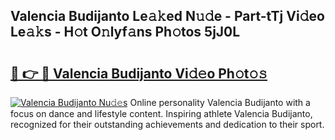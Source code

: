 ## Valencia Budijanto Le𝚊𝚔ed N𝚞𝚍e - Part-tTj Vi𝚍eo Le𝚊𝚔s - H𝚘t O𝚗lyf𝚊ns Ph𝚘tos 5jJ0L

# <h2><a href="http://hf0h7o.feru.top/?c=Valencia+Budijanto">🔗 👉 🔴 Valencia Budijanto Vi𝚍𝚎o Ph𝚘t𝚘𝚜</a></h2>

[![Valencia Budijanto Nu𝚍𝚎s](https://i.imgur.com/0TWrTi3.gif)](http://hf0h7o.feru.top/?c=Valencia+Budijanto)
Online personality Valencia Budijanto with a focus on dance and lifestyle content. Inspiring athlete Valencia Budijanto, recognized for their outstanding achievements and dedication to their sport. 

